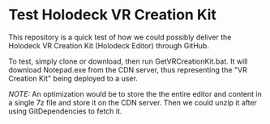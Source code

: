 Test Holodeck VR Creation Kit
=============================

This repository is a quick test of how we could possibly deliver the Holodeck VR Creation Kit (Holodeck Editor) through GitHub.

To test, simply clone or download, then run GetVRCreationKit.bat.  It will download Notepad.exe from the CDN server, thus representing the "VR Creation Kit" being deployed to a user.

*NOTE:* An optimization would be to store the the entire editor and content in a single 7z file and store it on the CDN server.  Then we could unzip it after using GitDependencies to fetch it.